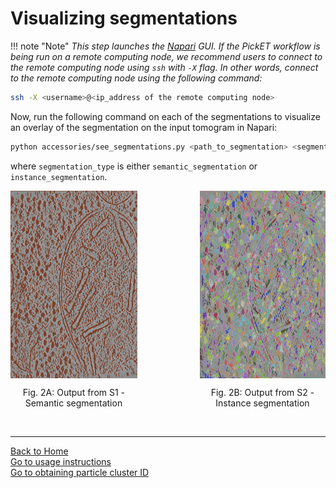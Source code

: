 # Visualizing segmentations

!!! note "Note"
    *This step launches the [Napari](https://napari.org/) GUI. If the PickET workflow is being run on a remote computing node, we recommend users to connect to the remote computing node using `ssh` with `-X` flag. In other words, connect to the remote computing node using the following command:*  

```bash
ssh -X <username>@<ip_address of the remote computing node>
```

Now, run the following command on each of the segmentations to visualize an overlay of the segmentation on the input tomogram in Napari:  
```bash
python accessories/see_segmentations.py <path_to_segmentation> <segmentation_type>
```

where `segmentation_type` is either `semantic_segmentation` or `instance_segmentation`.

<div style="display: flex; justify-content: center;">
    <div align="center" style="margin-right: 100px;">
        <img src="../images/semantic_segmentation.png" alt="Fig. 2A: Output from S1 - Semantic segmentation" height="300" align="center">
        <p align="center"><span class="caption">Fig. 2A: Output from S1 - Semantic segmentation</span></p>
    </div>
    <div align="center">
        <img src="../images/instance_segmentation.png" alt="Fig. 2B: Output from S2 - Instance segmentation" height="300" align="center">
        <p align="center"><span class="caption">Fig. 2B: Output from S2 - Instance segmentation</span></p>
    </div>
</div>
<br/>

---

[Back to Home](index.md)  
[Go to usage instructions](usage_instructions.md)  
[Go to obtaining particle cluster ID](obtaining_particle_cluster_id.md)  